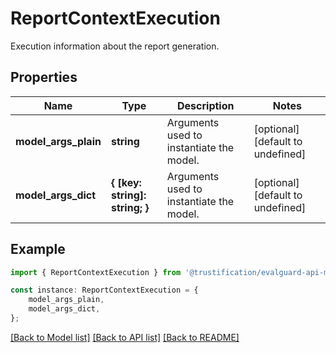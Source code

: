 # ReportContextExecution

Execution information about the report generation.

## Properties

Name | Type | Description | Notes
------------ | ------------- | ------------- | -------------
**model_args_plain** | **string** | Arguments used to instantiate the model. | [optional] [default to undefined]
**model_args_dict** | **{ [key: string]: string; }** | Arguments used to instantiate the model. | [optional] [default to undefined]

## Example

```typescript
import { ReportContextExecution } from '@trustification/evalguard-api-model';

const instance: ReportContextExecution = {
    model_args_plain,
    model_args_dict,
};
```

[[Back to Model list]](../README.md#documentation-for-models) [[Back to API list]](../README.md#documentation-for-api-endpoints) [[Back to README]](../README.md)
